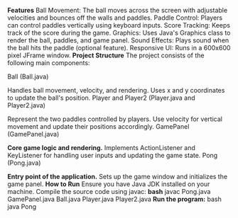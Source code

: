 
**Features**
Ball Movement: The ball moves across the screen with adjustable velocities and bounces off the walls and paddles.
Paddle Control: Players can control paddles vertically using keyboard inputs.
Score Tracking: Keeps track of the score during the game.
Graphics: Uses Java's Graphics class to render the ball, paddles, and game panel.
Sound Effects: Plays sound when the ball hits the paddle (optional feature).
Responsive UI: Runs in a 600x600 pixel JFrame window.
**Project Structure**
The project consists of the following main components:

Ball (Ball.java)

Handles ball movement, velocity, and rendering.
Uses x and y coordinates to update the ball's position.
Player and Player2 (Player.java and Player2.java)

Represent the two paddles controlled by players.
Use velocity for vertical movement and update their positions accordingly.
GamePanel (GamePanel.java)

**Core game logic and rendering.**
Implements ActionListener and KeyListener for handling user inputs and updating the game state.
Pong (Pong.java)

**Entry point of the application.**
Sets up the game window and initializes the game panel.
**How to Run**
Ensure you have Java JDK installed on your machine.
Compile the source code using javac:
**bash**
javac Pong.java GamePanel.java Ball.java Player.java Player2.java
**Run the program:**
bash
java Pong
